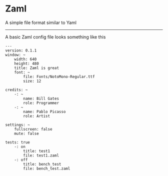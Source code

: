 # Zaml
A simple file format similar to Yaml

---

A basic Zaml config file looks something like this

```
---
version: 0.1.1
window: ~
	width: 640
	height: 480
	title: Zaml is great
	font: ~
		file: Fonts/NotoMono-Regular.ttf
		size: 12

credits: ~
	-: ~
		name: Bill Gates
		role: Programmer
	-: ~
		name: Pablo Picasso
		role: Artist

settings: ~
	fullscreen: false
	mute: false
	
tests: true
	-: on
		title: test1
		file: test1.zaml
	-: off
		title: bench_test
		file: bench_test.zaml
  ```
